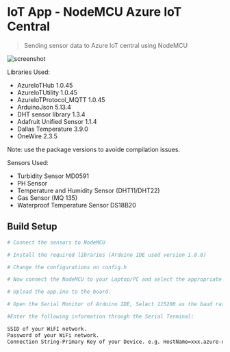 # IoT App - NodeMCU Azure IoT Central

> Sending sensor data to Azure IoT central using NodeMCU

![screenshot](https://github.com/subhansanjaya/app/blob/master/photo.jpeg)

Libraries Used: 
- AzureIoTHub 1.0.45
- AzureIoTUtility 1.0.45
- AzureIoTProtocol_MQTT 1.0.45
- ArduinoJson 5.13.4
- DHT sensor library 1.3.4
- Adafruit Unified Sensor 1.1.4
- Dallas Temperature 3.9.0
- OneWire 2.3.5

Note: use the package versions to avoide compilation issues. 

Sensors Used:
- Turbidity Sensor MD0591
- PH Sensor
- Temperature and Humidity Sensor (DHT11/DHT22)
- Gas Sensor (MQ 135)
- Waterproof Temperature Sensor  DS18B20



## Build Setup

``` bash
# Connect the sensors to NodeMCU

# Install the required libraries (Arduino IDE used version 1.8.8)

# Change the configurations on config.h

# Now connect the NodeMCU to your Laptop/PC and select the appropriate port in the Arduino IDE.

# Upload the app.ino to the board.

# Open the Serial Monitor of Arduino IDE, Select 115200 as the baud rate and No line ending.

#Enter the following information through the Serial Terminal:

SSID of your WiFI network.
Password of your WiFi network.
Connection String-Primary Key of your Device. e.g. HostName=xxx.azure-devices.net;DeviceId=xxx;SharedAccessKey=xxxxxxxxxxxxx
